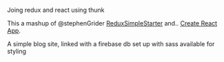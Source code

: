 Joing redux and react using thunk

This a mashup of @stephenGrider [ReduxSimpleStarter](https://github.com/StephenGrider/ReduxSimpleStarter) 
and.. [Create React App](https://github.com/facebookincubator/create-react-app).

A simple blog site, linked with a firebase db
set up with sass available for styling
